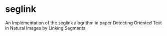 # seglink
An Implementation of the seglink alogrithm in paper Detecting Oriented Text in Natural Images by Linking Segments
